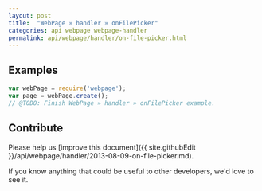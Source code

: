 ```yaml
---
layout: post
title:  "WebPage » handler » onFilePicker"
categories: api webpage webpage-handler
permalink: api/webpage/handler/on-file-picker.html
---
```


## Examples

```javascript
var webPage = require('webpage');
var page = webPage.create();
// @TODO: Finish WebPage » handler » onFilePicker example.
```

## Contribute

Please help us [improve this document]({{ site.githubEdit }}/api/webpage/handler/2013-08-09-on-file-picker.md).

If you know anything that could be useful to other developers, we'd love to see it.


